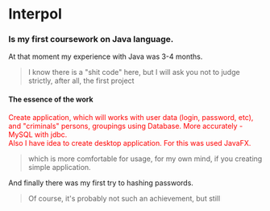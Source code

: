 # Interpol
<h3>Is my first coursework on Java language.</h3>
<label>At that moment my experience with Java was 3-4 months.</label>
<p><blockquote>I know there is a "shit code" here, but I will ask you not to judge strictly, after all, the first project</blockquote></p>
<div>
  <h4>The essence of the work</h4>
  <p style="color:red">Create application, which will works with user data (login, password, etc), and "criminals" persons, groupings using Database. More accurately - MySQL with jdbc.
    <br>
     Also I have idea to create desktop application. For this was used JavaFX.
   </p>
   <blockquote>
     which is more comfortable for usage, for my own mind, if you creating simple application.
   </blockquote>
     <p>And finally there was my first try to hashing passwords.<p>
    <blockquote>
    Of course, it's probably not such an achievement, but still
    </blockquote>
</div
